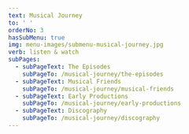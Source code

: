```yaml
---
text: Musical Journey
to: ' '
orderNo: 3
hasSubMenu: true
img: menu-images/submenu-musical-journey.jpg
verb: listen & watch
subPages:
  - subPageText: The Episodes
    subPageTo: /musical-journey/the-episodes
  - subPageText: Musical Friends
    subPageTo: /musical-journey/musical-friends
  - subPageText: Early Productions
    subPageTo: /musical-journey/early-productions
  - subPageText: Discography
    subPageTo: /musical-journey/discography
---
```

